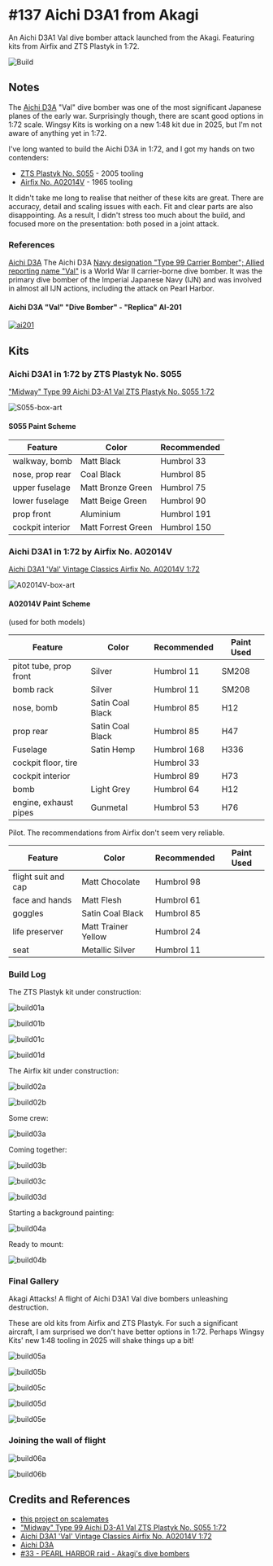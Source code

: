 # #137 Aichi D3A1 from Akagi

An Aichi D3A1 Val dive bomber attack launched from the Akagi. Featuring kits from Airfix and ZTS Plastyk in 1:72.

![Build](./assets/AkagiD3AFlight_build.jpg?raw=true)

## Notes

The [Aichi D3A](https://en.wikipedia.org/wiki/Aichi_D3A) "Val" dive bomber was one of the most significant Japanese planes of the early war.
Surprisingly though, there are scant good options in 1:72 scale.
Wingsy Kits is working on a new 1:48 kit due in 2025, but I'm not aware of anything yet in 1:72.

I've long wanted to build the Aichi D3A in 1:72, and I got my hands on two contenders:

* [ZTS Plastyk No. S055](https://www.scalemates.com/kits/zts-plastyk-s055-type-99-aichi-d3-a1-val--1073616) - 2005 tooling
* [Airfix No. A02014V](https://www.scalemates.com/kits/airfix-a02014v-aichi-d3a1-val--1325491) - 1965 tooling

It didn't take me long to realise that neither of these kits are great. There are accuracy, detail and scaling issues with each. Fit and clear parts are also disappointing. As a result, I didn't stress too much about the build, and focused more on the presentation: both posed in a joint attack.

### References

[Aichi D3A](https://en.wikipedia.org/wiki/Aichi_D3A)
The Aichi D3A [Navy designation "Type 99 Carrier Bomber"; Allied reporting name "Val"](a) is a World War II carrier-borne dive bomber. It was the primary dive bomber of the Imperial Japanese Navy (IJN) and was involved in almost all IJN actions, including the attack on Pearl Harbor.

#### Aichi D3A "Val" "Dive Bomber" - "Replica" AI-201

[![ai201](./assets/ai201.jpg)](https://www.flickr.com/photos/yesiwood/37600605994)

## Kits

### Aichi D3A1 in 1:72 by ZTS Plastyk No. S055

["Midway" Type 99 Aichi D3-A1 Val ZTS Plastyk No. S055 1:72](https://www.scalemates.com/kits/zts-plastyk-s055-type-99-aichi-d3-a1-val--1073616)

![S055-box-art](./assets/S055-boxart.jpg)

#### S055 Paint Scheme

| Feature               | Color                | Recommended |
|-----------------------|----------------------|-------------|
| walkway, bomb         | Matt Black           | Humbrol 33  |
| nose, prop rear       | Coal Black           | Humbrol 85  |
| upper fuselage        | Matt Bronze Green    | Humbrol 75  |
| lower fuselage        | Matt Beige Green     | Humbrol 90  |
| prop front            | Aluminium            | Humbrol 191 |
| cockpit interior      | Matt Forrest Green   | Humbrol 150 |

### Aichi D3A1 in 1:72 by Airfix No. A02014V

[Aichi D3A1 'Val' Vintage Classics Airfix No. A02014V 1:72](https://www.scalemates.com/kits/airfix-a02014v-aichi-d3a1-val--1325491)

![A02014V-box-art](./assets/A02014V-boxart.jpg)

#### A02014V Paint Scheme

(used for both models)

| Feature                | Color                | Recommended | Paint Used |
|------------------------|----------------------|-------------|------------|
| pitot tube, prop front | Silver               | Humbrol 11  | SM208      |
| bomb rack              | Silver               | Humbrol 11  | SM208      |
| nose, bomb             | Satin Coal Black     | Humbrol 85  | H12        |
| prop rear              | Satin Coal Black     | Humbrol 85  | H47        |
| Fuselage               | Satin Hemp           | Humbrol 168 | H336       |
| cockpit floor, tire    |                      | Humbrol 33  |            |
| cockpit interior       |                      | Humbrol 89  | H73        |
| bomb                   | Light Grey           | Humbrol 64  | H12        |
| engine, exhaust pipes  | Gunmetal             | Humbrol 53  | H76        |

Pilot. The recommendations from Airfix don't seem very reliable.

| Feature                | Color                | Recommended | Paint Used |
|------------------------|----------------------|-------------|------------|
| flight suit and cap    | Matt Chocolate       | Humbrol 98  |            |
| face and hands         | Matt Flesh           | Humbrol 61  |            |
| goggles                | Satin Coal Black     | Humbrol 85  |            |
| life preserver         | Matt Trainer Yellow  | Humbrol 24  |            |
| seat                   | Metallic Silver      | Humbrol 11  |            |

### Build Log

The ZTS Plastyk kit under construction:

![build01a](./assets/build01a.jpg?raw=true)

![build01b](./assets/build01b.jpg?raw=true)

![build01c](./assets/build01c.jpg?raw=true)

![build01d](./assets/build01d.jpg?raw=true)

The Airfix kit under construction:

![build02a](./assets/build02a.jpg?raw=true)

![build02b](./assets/build02b.jpg?raw=true)

Some crew:

![build03a](./assets/build03a.jpg?raw=true)

Coming together:

![build03b](./assets/build03b.jpg?raw=true)

![build03c](./assets/build03c.jpg?raw=true)

![build03d](./assets/build03d.jpg?raw=true)

Starting a background painting:

![build04a](./assets/build04a.jpg?raw=true)

Ready to mount:

![build04b](./assets/build04b.jpg?raw=true)

### Final Gallery

Akagi Attacks! A flight of Aichi D3A1 Val dive bombers unleashing destruction.

These are old kits from Airfix and ZTS Plastyk. For such a significant aircraft, I am surprised we don't have better options in 1:72.
Perhaps Wingsy Kits' new 1:48 tooling in 2025 will shake things up a bit!

![build05a](./assets/build05a.jpg?raw=true)

![build05b](./assets/build05b.jpg?raw=true)

![build05c](./assets/build05c.jpg?raw=true)

![build05d](./assets/build05d.jpg?raw=true)

![build05e](./assets/build05e.jpg?raw=true)

### Joining the wall of flight

![build06a](./assets/build06a.jpg?raw=true)

![build06b](./assets/build06b.jpg?raw=true)

## Credits and References

* [this project on scalemates](https://www.scalemates.com/profiles/mate.php?id=74137&p=projects&project=176847)
* ["Midway" Type 99 Aichi D3-A1 Val ZTS Plastyk No. S055 1:72](https://www.scalemates.com/kits/zts-plastyk-s055-type-99-aichi-d3-a1-val--1073616)
* [Aichi D3A1 'Val' Vintage Classics Airfix No. A02014V 1:72](https://www.scalemates.com/kits/airfix-a02014v-aichi-d3a1-val--1325491)
* [Aichi D3A](https://en.wikipedia.org/wiki/Aichi_D3A)
* [#33 - PEARL HARBOR raid - Akagi's dive bombers](https://japanese-aviation.forumotion.com/t29-33-pearl-harbor-raid-akagi-s-dive-bombers)
